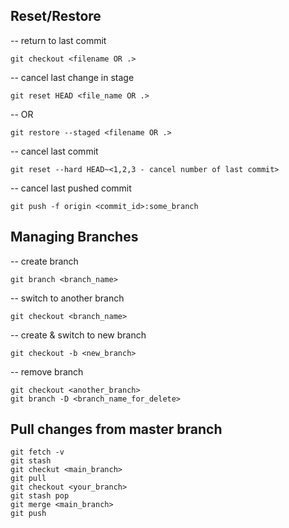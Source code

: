 ## Reset/Restore

-- return to last commit

    git checkout <filename OR .>

-- cancel last change in stage

    git reset HEAD <file_name OR .>

-- OR

    git restore --staged <filename OR .>

-- cancel last commit

    git reset --hard HEAD~<1,2,3 - cancel number of last commit>

-- cancel last pushed commit

    git push -f origin <commit_id>:some_branch

## Managing Branches

-- create branch

    git branch <branch_name>

-- switch to another branch

    git checkout <branch_name>

-- create & switch to new branch

    git checkout -b <new_branch>

-- remove branch

    git checkout <another_branch>
    git branch -D <branch_name_for_delete>

## Pull changes from master branch

    git fetch -v
    git stash
    git checkut <main_branch>
    git pull
    git checkout <your_branch>
    git stash pop
    git merge <main_branch>
    git push